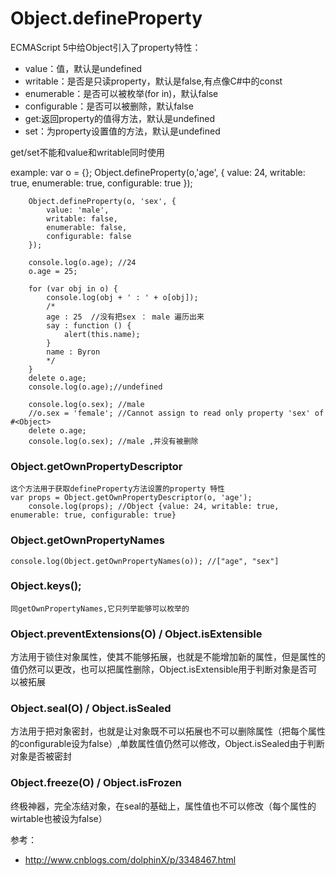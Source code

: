 # Object.defineProperty

ECMAScript 5中给Object引入了property特性：

- value：值，默认是undefined
- writable：是否是只读property，默认是false,有点像C#中的const
- enumerable：是否可以被枚举(for in)，默认false
- configurable：是否可以被删除，默认false
- get:返回property的值得方法，默认是undefined
- set：为property设置值的方法，默认是undefined

get/set不能和value和writable同时使用


example:
        var o = {};
        Object.defineProperty(o,'age', {
            value: 24,
            writable: true,
            enumerable: true,
            configurable: true
        });

        Object.defineProperty(o, 'sex', {
            value: 'male',
            writable: false,
            enumerable: false,
            configurable: false
        });

        console.log(o.age); //24
        o.age = 25;

        for (var obj in o) {
            console.log(obj + ' : ' + o[obj]);
            /*
            age : 25  //没有把sex ： male 遍历出来
            say : function () {
                alert(this.name);
            } 
            name : Byron 
            */
        }
        delete o.age;
        console.log(o.age);//undefined 

        console.log(o.sex); //male
        //o.sex = 'female'; //Cannot assign to read only property 'sex' of #<Object> 
        delete o.age; 
        console.log(o.sex); //male ,并没有被删除


### Object.getOwnPropertyDescriptor

    这个方法用于获取defineProperty方法设置的property 特性
    var props = Object.getOwnPropertyDescriptor(o, 'age');
        console.log(props); //Object {value: 24, writable: true, enumerable: true, configurable: true}

### Object.getOwnPropertyNames

    console.log(Object.getOwnPropertyNames(o)); //["age", "sex"]

### Object.keys();

    同getOwnPropertyNames,它只列举能够可以枚举的

### Object.preventExtensions(O) / Object.isExtensible 
方法用于锁住对象属性，使其不能够拓展，也就是不能增加新的属性，但是属性的值仍然可以更改，也可以把属性删除，Object.isExtensible用于判断对象是否可以被拓展

### Object.seal(O) / Object.isSealed

方法用于把对象密封，也就是让对象既不可以拓展也不可以删除属性（把每个属性的configurable设为false）,单数属性值仍然可以修改，Object.isSealed由于判断对象是否被密封

### Object.freeze(O) / Object.isFrozen
终极神器，完全冻结对象，在seal的基础上，属性值也不可以修改（每个属性的wirtable也被设为false）



参考：

 - http://www.cnblogs.com/dolphinX/p/3348467.html
